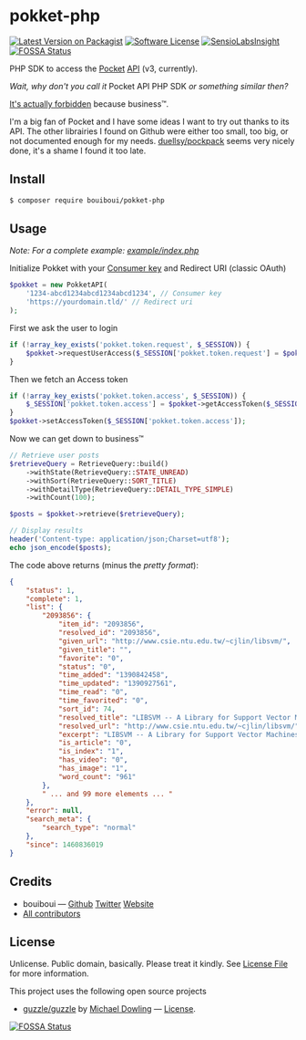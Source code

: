 # pokket-php

[![Latest Version on Packagist][ico-version]][link-packagist]
[![Software License][ico-license]](LICENSE.md)
[![SensioLabsInsight](https://insight.sensiolabs.com/projects/9d637ad2-7c06-4e8c-a2b2-7e3bae3e1ad4/mini.png)](https://insight.sensiolabs.com/projects/9d637ad2-7c06-4e8c-a2b2-7e3bae3e1ad4)
[![FOSSA Status](https://app.fossa.io/api/projects/git%2Bgithub.com%2Fbouiboui%2Fpokket-php.svg?type=shield)](https://app.fossa.io/projects/git%2Bgithub.com%2Fbouiboui%2Fpokket-php?ref=badge_shield)

PHP SDK to access the [Pocket](https://getpocket.com) [API](https://getpocket.com/developer/docs/overview) (v3, currently).

*Wait, why don't you call it* Pocket API PHP SDK *or something similar then?*

[It's actually forbidden](https://getpocket.com/developer/docs/branding) because business™. 

I'm a big fan of Pocket and I have some ideas I want to try out thanks to its API. The other librairies I found on Github were either too small, too big, or not documented enough for my needs. [duellsy/pockpack](https://github.com/duellsy/pockpack) seems very nicely done, it's a shame I found it too late.


## Install

``` bash
$ composer require bouiboui/pokket-php
```

## Usage

*Note: For a complete example: [example/index.php](https://github.com/bouiboui/pokket-php/blob/master/example/index.php)*

Initialize Pokket with your [Consumer key](https://getpocket.com/developer/apps/new) and Redirect URI (classic OAuth)

``` php
$pokket = new PokketAPI(
    '1234-abcd1234abcd1234abcd1234', // Consumer key
    'https://yourdomain.tld/' // Redirect uri
);
```

First we ask the user to login

``` php
if (!array_key_exists('pokket.token.request', $_SESSION)) {
    $pokket->requestUserAccess($_SESSION['pokket.token.request'] = $pokket->getRequestToken());
} 
```
Then we fetch an Access token

``` php
if (!array_key_exists('pokket.token.access', $_SESSION)) {
    $_SESSION['pokket.token.access'] = $pokket->getAccessToken($_SESSION['pokket.token.request']);
}
$pokket->setAccessToken($_SESSION['pokket.token.access']);
```

Now we can get down to business™

``` php
// Retrieve user posts
$retrieveQuery = RetrieveQuery::build()
    ->withState(RetrieveQuery::STATE_UNREAD)
    ->withSort(RetrieveQuery::SORT_TITLE)
    ->withDetailType(RetrieveQuery::DETAIL_TYPE_SIMPLE)
    ->withCount(100);

$posts = $pokket->retrieve($retrieveQuery);

// Display results
header('Content-type: application/json;Charset=utf8');
echo json_encode($posts);
```

The code above returns (minus the *pretty format*):

```json
{
	"status": 1,
	"complete": 1,
	"list": {
		"2093856": {
			"item_id": "2093856",
			"resolved_id": "2093856",
			"given_url": "http://www.csie.ntu.edu.tw/~cjlin/libsvm/",
			"given_title": "",
			"favorite": "0",
			"status": "0",
			"time_added": "1390842458",
			"time_updated": "1390927561",
			"time_read": "0",
			"time_favorited": "0",
			"sort_id": 74,
			"resolved_title": "LIBSVM -- A Library for Support Vector Machines",
			"resolved_url": "http://www.csie.ntu.edu.tw/~cjlin/libsvm/",
			"excerpt": "LIBSVM -- A Library for Support Vector Machines Chih-Chung Chang and Chih-Jen Lin  Version 3.19 released on October 27, 2014. It conducts some minor fixes.LIBSVM tools provides many extensions of LIBSVM. Please check it if you need some functions not supported in LIBSVM.",
			"is_article": "0",
			"is_index": "1",
			"has_video": "0",
			"has_image": "1",
			"word_count": "961"
		},
		" ... and 99 more elements ... "
	},
	"error": null,
	"search_meta": {
		"search_type": "normal"
	},
	"since": 1460836019
}
```

## Credits

- bouiboui — [Github](https://github.com/bouiboui) [Twitter](https://twitter.com/j_____________n) [Website](http://cod3.net)
- [All contributors](https://github.com/bouiboui/tissue/graphs/contributors)

## License

Unlicense. Public domain, basically. Please treat it kindly. See [License File](LICENSE) for more information. 

This project uses the following open source projects 
- [guzzle/guzzle](https://github.com/guzzle/guzzle) by [Michael Dowling](https://github.com/mtdowling) — [License](https://github.com/guzzle/guzzle/blob/master/LICENSE).


[ico-version]: https://img.shields.io/packagist/v/bouiboui/pokket-php.svg?style=flat-square
[ico-license]: https://img.shields.io/badge/license-Unlicense-brightgreen.svg?style=flat-square

[link-packagist]: https://packagist.org/packages/bouiboui/pokket-php
[link-author]: https://github.com/bouiboui


[![FOSSA Status](https://app.fossa.io/api/projects/git%2Bgithub.com%2Fbouiboui%2Fpokket-php.svg?type=large)](https://app.fossa.io/projects/git%2Bgithub.com%2Fbouiboui%2Fpokket-php?ref=badge_large)